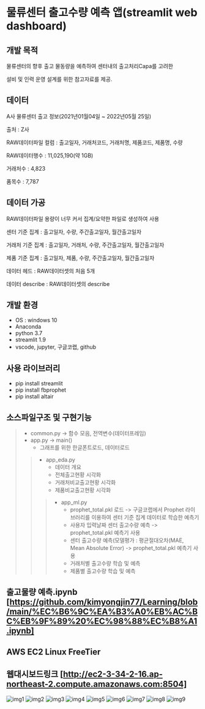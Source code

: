# 물류센터 출고수량 예측 앱(streamlit web dashboard)
## 개발 목적
물류센터의 향후 출고 물동량을 예측하여 센터내의 출고처리Capa를 고려한

설비 및 인력 운영 설계를 위한 참고자료를 제공.
## 데이터
A사 물류센터 출고 정보(2021년01월04일 ~ 2022년05월 25일)

출처 : Z사

RAW데이터파일 컬럼 : 출고일자, 거래처코드, 거래처명, 제품코드, 제품명, 수량

RAW데이터행수 : 11,025,190(약 1GB)

거래처수 : 4,823

품목수 : 7,787
## 데이터 가공
RAW데이터파일 용량이 너무 커서 집계/요약한 파일로 생성하여 사용

센터 기준 집계 : 출고일자, 수량, 주간출고일자, 월간출고일자

거래처 기준 집계 : 출고일자, 거래처, 수량, 주간출고일자, 월간출고일자

제품 기준 집계 : 출고일자, 제품, 수량, 주간출고일자, 월간출고일자

데이터 헤드 : RAW데이터셋의 처음 5개

데이터 describe : RAW데이터셋의 describe

## 개발 환경
* OS : windows 10
* Anaconda
* python 3.7
* streamlit 1.9
* vscode, jupyter, 구글코랩, github

## 사용 라이브러리
* pip install streamlit
* pip install fbprophet
* pip install altair

## 소스파일구조 및 구현기능
> * common.py -> 함수 모음, 전역변수(데이터프레임)
> * app.py -> main()
>   + 그래프를 위한 한글폰트로드, 데이터로드
> > * app_eda.py
> >   + 데이터 개요
> >   + 전체출고현황 시각화
> >   + 거래처비교출고현황 시각화
> >   + 제품비교출고현황 시각화
> > > * app_ml.py
> > >   + prophet_total.pkl 로드 -> 구글코랩에서 Prophet 라이브러리를 이용하여 센터 기준 집계 데이터로 학습한 예측기
> > >   + 사용자 입력날짜 센터 출고수량 예측 -> prophet_total.pkl 예측기 사용
> > >   + 센터 출고수량 예측(모델평가 : 평균절대오차(MAE, Mean Absolute Error) -> prophet_total.pkl 예측기 사용
> > >   + 거래처별 출고수량 학습 및 예측
> > >   + 제품별 출고수량 학습 및 예측

## 출고물량 예측.ipynb [https://github.com/kimyongjin77/Learning/blob/main/%EC%B6%9C%EA%B3%A0%EB%AC%BC%EB%9F%89%20%EC%98%88%EC%B8%A1.ipynb]
## AWS EC2 Linux FreeTier
## 웹대시보드링크 [http://ec2-3-34-2-16.ap-northeast-2.compute.amazonaws.com:8504]

![img1](https://user-images.githubusercontent.com/105832520/172524356-4b030ae2-037c-47cf-9f84-50e52b68ca75.PNG)
![img2](https://user-images.githubusercontent.com/105832520/172525210-ce31dd92-e81f-4c75-b142-2e2b0d9dd832.PNG)
![img3](https://user-images.githubusercontent.com/105832520/172525217-ec49f0a1-8e22-4c33-a0f6-8762fd31ae7a.PNG)
![img4](https://user-images.githubusercontent.com/105832520/172525231-99ed0d57-d134-4b6d-b737-dfe6447d8cbd.PNG)
![img5](https://user-images.githubusercontent.com/105832520/172525238-a4d02f96-c240-438b-8cb3-dfccb736b4bf.PNG)
![img6](https://user-images.githubusercontent.com/105832520/172525248-4ce63aa5-cf3c-4da9-800a-2be8c40d7a8c.PNG)
![img7](https://user-images.githubusercontent.com/105832520/172525256-f60a5634-6ca9-4626-8e44-eb53c145b077.PNG)
![img8](https://user-images.githubusercontent.com/105832520/172525269-27332b5e-7f91-41ce-8024-0b510bbeb3b1.PNG)
![img9](https://user-images.githubusercontent.com/105832520/172525277-3e1d57e2-6cde-4d39-a17a-98ff18968236.PNG)
